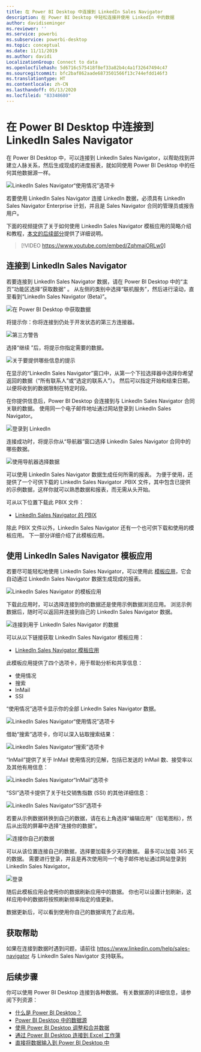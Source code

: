 ```yaml
---
title: 在 Power BI Desktop 中连接到 LinkedIn Sales Navigator
description: 在 Power BI Desktop 中轻松连接并使用 LinkedIn 中的数据
author: davidiseminger
ms.reviewer: ''
ms.service: powerbi
ms.subservice: powerbi-desktop
ms.topic: conceptual
ms.date: 11/11/2019
ms.author: davidi
LocalizationGroup: Connect to data
ms.openlocfilehash: 5d6716c575418f8ef33a82b4c4a1f32647494c47
ms.sourcegitcommit: bfc2baf862aade6873501566f13c744efdd146f3
ms.translationtype: HT
ms.contentlocale: zh-CN
ms.lasthandoff: 05/13/2020
ms.locfileid: "83348680"
---
```

# <a name="connect-to-linkedin-sales-navigator-in-power-bi-desktop"></a>在 Power BI Desktop 中连接到 LinkedIn Sales Navigator

在 Power BI Desktop 中，可以连接到 LinkedIn Sales Navigator，以帮助找到并建立人脉关系，然后生成现成的进度报表，就如同使用 Power BI Desktop 中的任何其他数据源一样。  

![LinkedIn Sales Navigator“使用情况”选项卡](media/desktop-connect-linkedin-sales-navigator/linkedin-sales-navigator-01.png)


若要使用 LinkedIn Sales Navigator 连接 LinkedIn 数据，必须具有 LinkedIn Sales Navigator Enterprise 计划，并且是 Sales Navigator 合同的管理员或报告用户。 

下面的视频提供了关于如何使用 LinkedIn Sales Navigator 模板应用的简略介绍和教程，[本文的后续部分](#using-the-linkedin-sales-navigator-template-app)提供了详细说明。  

> [!VIDEO https://www.youtube.com/embed/ZqhmaiORLw0]

## <a name="connect-to-linkedin-sales-navigator"></a>连接到 LinkedIn Sales Navigator

若要连接到 LinkedIn Sales Navigator 数据，请在 Power BI Desktop 中的“主页”功能区选择“获取数据”    。 从左侧的类别中选择“联机服务”，然后进行滚动，直至看到“LinkedIn Sales Navigator (Beta)”。  

![在 Power BI Desktop 中获取数据](media/desktop-connect-linkedin-sales-navigator/linkedin-sales-navigator-02.png)

将提示你：你将连接到仍处于开发状态的第三方连接器。 

![第三方警告](media/desktop-connect-linkedin-sales-navigator/linkedin-sales-navigator-03.png)

选择“继续  ”后，将提示你指定需要的数据。

![关于要提供哪些信息的提示](media/desktop-connect-linkedin-sales-navigator/linkedin-sales-navigator-04.png)


在显示的“LinkedIn Sales Navigator”窗口中，从第一个下拉选择器中选择你希望返回的数据（“所有联系人”或“选定的联系人”）。    然后可以指定开始和结束日期，以便将收到的数据限制在特定时段。

在你提供信息后，Power BI Desktop 会连接到与 LinkedIn Sales Navigator 合同关联的数据。 使用同一个电子邮件地址通过网站登录到 LinkedIn Sales Navigator。 

![登录到 LinkedIn](media/desktop-connect-linkedin-sales-navigator/linkedin-sales-navigator-05.png)

连接成功时，将提示你从“导航器”窗口选择 LinkedIn Sales Navigator 合同中的哪些数据。 

![使用导航器选择数据](media/desktop-connect-linkedin-sales-navigator/linkedin-sales-navigator-09.png)

可以使用 LinkedIn Sales Navigator 数据生成任何所需的报表。 为便于使用，还提供了一个可供下载的 LinkedIn Sales Navigator .PBIX 文件，其中包含已提供的示例数据，这样你就可以熟悉数据和报表，而无需从头开始。

可从以下位置下载此 PBIX 文件：
* [LinkedIn Sales Navigator 的 PBIX](service-template-apps-samples.md)

除此 PBIX 文件以外，LinkedIn Sales Navigator 还有一个也可供下载和使用的模板应用。 下一部分详细介绍了此模板应用。


## <a name="using-the-linkedin-sales-navigator-template-app"></a>使用 LinkedIn Sales Navigator 模板应用

若要尽可能轻松地使用 LinkedIn Sales Navigator，可以使用此  [模板应用](service-template-apps-overview.md)，它会自动通过 LinkedIn Sales Navigator 数据生成现成的报表。

![LinkedIn Sales Navigator 的模板应用](media/desktop-connect-linkedin-sales-navigator/linkedin-sales-navigator-10.png)

下载此应用时，可以选择连接到你的数据还是使用示例数据浏览应用。 浏览示例数据后，随时可以返回并连接到自己的 LinkedIn Sales Navigator 数据。 

![连接到用于 LinkedIn Sales Navigator 的数据](media/desktop-connect-linkedin-sales-navigator/linkedin-sales-navigator-11.png)



可以从以下链接获取 LinkedIn Sales Navigator 模板应用： 
* [LinkedIn Sales Navigator 模板应用](https://appsource.microsoft.com/en-us/product/power-bi/pbi-contentpacks.linkedin_navigator)

此模板应用提供了四个选项卡，用于帮助分析和共享信息：

* 使用情况
* 搜索
* InMail
* SSI

“使用情况”选项卡显示你的全部 LinkedIn Sales Navigator 数据。 

![LinkedIn Sales Navigator“使用情况”选项卡](media/desktop-connect-linkedin-sales-navigator/linkedin-sales-navigator-12.png)

借助“搜索”选项卡，你可以深入钻取搜索结果： 

![LinkedIn Sales Navigator“搜索”选项卡](media/desktop-connect-linkedin-sales-navigator/linkedin-sales-navigator-13.png)

“InMail”提供了关于 InMail 使用情况的见解，包括已发送的 InMail 数、接受率以及其他有用信息： 

![LinkedIn Sales Navigator“InMail”选项卡](media/desktop-connect-linkedin-sales-navigator/linkedin-sales-navigator-14.png)

“SSI”选项卡提供了关于社交销售指数 (SSI) 的其他详细信息： 

![LinkedIn Sales Navigator“SSI”选项卡](media/desktop-connect-linkedin-sales-navigator/linkedin-sales-navigator-15.png)

若要从示例数据转换到自己的数据，请在右上角选择“编辑应用”（铅笔图标），然后从出现的屏幕中选择“连接你的数据”。  

![连接你自己的数据](media/desktop-connect-linkedin-sales-navigator/linkedin-sales-navigator-16.png)

可以从该位置连接自己的数据，选择要加载多少天的数据。 最多可以加载 365 天的数据。 需要进行登录，并且是再次使用同一个电子邮件地址通过网站登录到 LinkedIn Sales Navigator。 

![登录](media/desktop-connect-linkedin-sales-navigator/linkedin-sales-navigator-17.png)

随后此模板应用会使用你的数据刷新应用中的数据。 你也可以设置计划刷新，这样应用中的数据将按照刷新频率指定的值更新。 

数据更新后，可以看到使用你自己的数据填充了此应用。

## <a name="getting-help"></a>获取帮助

如果在连接到数据时遇到问题，请前往 https://www.linkedin.com/help/sales-navigator 与 LinkedIn Sales Navigator 支持联系。 

## <a name="next-steps"></a>后续步骤
你可以使用 Power BI Desktop 连接到各种数据。 有关数据源的详细信息，请参阅下列资源：

* [什么是 Power BI Desktop？](../fundamentals/desktop-what-is-desktop.md)
* [Power BI Desktop 中的数据源](desktop-data-sources.md)
* [使用 Power BI Desktop 调整和合并数据](desktop-shape-and-combine-data.md)
* [通过 Power BI Desktop 连接到 Excel 工作簿](desktop-connect-excel.md)   
* [直接将数据输入到 Power BI Desktop 中](desktop-enter-data-directly-into-desktop.md)   
